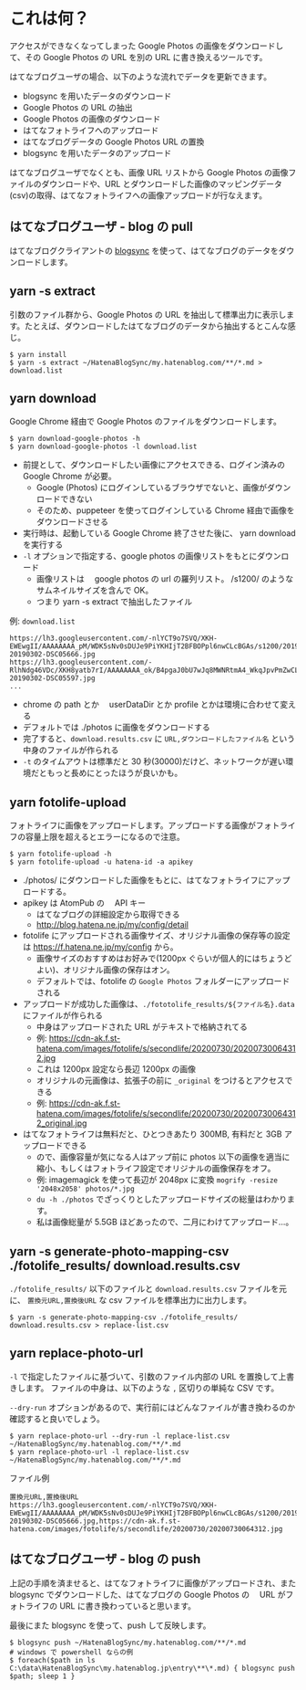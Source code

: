 # これは何？

アクセスができなくなってしまった Google Photos の画像をダウンロードして、その Google Photos の URL を別の URL に書き換えるツールです。

はてなブログユーザの場合、以下のような流れでデータを更新できます。

- blogsync を用いたデータのダウンロード
- Google Photos の URL の抽出
- Google Photos の画像のダウンロード
- はてなフォトライフへのアップロード
- はてなブログデータの Google Photos URL の置換
- blogsync を用いたデータのアップロード

はてなブログユーザでなくとも、画像 URL リストから Google Photos の画像ファイルのダウンロードや、URL とダウンロードした画像のマッピングデータ(csv)の取得、はてなフォトライフへの画像アップロードが行なえます。

## はてなブログユーザ - blog の pull

はてなブログクライアントの [blogsync](https://github.com/x-motemen/blogsync) を使って、はてなブログのデータをダウンロードします。

## yarn -s extract

引数のファイル群から、Google Photos の URL を抽出して標準出力に表示します。たとえば、ダウンロードしたはてなブログのデータから抽出するとこんな感じ。

```
$ yarn install
$ yarn -s extract ~/HatenaBlogSync/my.hatenablog.com/**/*.md > download.list
```

## yarn download

Google Chrome 経由で Google Photos のファイルをダウンロードします。

```
$ yarn download-google-photos -h
$ yarn download-google-photos -l download.list
```

- 前提として、ダウンロードしたい画像にアクセスできる、ログイン済みの Google Chrome が必要。
  - Google (Photos) にログインしているブラウザでないと、画像がダウンロードできない
  - そのため、puppeteer を使ってログインしている Chrome 経由で画像をダウンロードさせる
- 実行時は、起動している Google Chrome 終了させた後に、 yarn download を実行する
- `-l` オプションで指定する、google photos の画像リストをもとにダウンロード
  - 画像リストは　 google photos の url の羅列リスト。 /s1200/ のようなサムネイルサイズを含んで OK。
  - つまり yarn -s extract で抽出したファイル

例: `download.list`

```
https://lh3.googleusercontent.com/-nlYCT9o7SVQ/XKH-EWEwgII/AAAAAAAA_pM/WDK5sNv0sDUJe9PiYKHIjT2BFBOPpl6nwCLcBGAs/s1200/20190302-20190302-DSC05666.jpg
https://lh3.googleusercontent.com/-RlhNdg46VDc/XKH8yatb7rI/AAAAAAAA_ok/B4pgaJ0bU7wJq8MWNRtmA4_WkqJpvPmZwCLcBGAs/s1200/20190302-20190302-DSC05597.jpg
...
```

- chrome の path とか　 userDataDir とか profile とかは環境に合わせて変える
- デフォルトでは ./photos に画像をダウンロードする
- 完了すると、`download.results.csv` に `URL,ダウンロードしたファイル名` という中身のファイルが作られる
- `-t` のタイムアウトは標準だと 30 秒(30000)だけど、ネットワークが遅い環境だともっと長めにとったほうが良いかも。

## yarn fotolife-upload

フォトライフに画像をアップロードします。アップロードする画像がフォトライフの容量上限を超えるとエラーになるので注意。

```
$ yarn fotolife-upload -h
$ yarn fotolife-upload -u hatena-id -a apikey
```

- ./photos/ にダウンロードした画像をもとに、はてなフォトライフにアップロードする。
- apikey は AtomPub の　 API キー
  - はてなブログの詳細設定から取得できる
  - http://blog.hatena.ne.jp/my/config/detail
- fotolife にアップロードされる画像サイズ、オリジナル画像の保存等の設定は https://f.hatena.ne.jp/my/config から。
  - 画像サイズのおすすめはお好みで(1200px ぐらいが個人的にはちょうどよい)、オリジナル画像の保存はオン。
  - デフォルトでは、fotolife の `Google Photos` フォルダーにアップロードされる
- アップロードが成功した画像は、`./fototolife_results/${ファイル名}.data` にファイルが作られる
  - 中身はアップロードされた URL がテキストで格納されてる
  - 例: https://cdn-ak.f.st-hatena.com/images/fotolife/s/secondlife/20200730/20200730064312.jpg
  - これは 1200px 設定なら長辺 1200px の画像
  - オリジナルの元画像は、拡張子の前に `_original` をつけるとアクセスできる
  - 例: https://cdn-ak.f.st-hatena.com/images/fotolife/s/secondlife/20200730/20200730064312_original.jpg
- はてなフォトライフは無料だと、ひとつきあたり 300MB, 有料だと 3GB アップロードできる
  - ので、画像容量が気になる人はアップ前に photos 以下の画像を適当に縮小、もしくはフォトライフ設定でオリジナルの画像保存をオフ。
  - 例: imagemagick を使って長辺が 2048px に変換 `mogrify -resize '2048x2058' photos/*.jpg`
  - `du -h ./photos` でざっくりとしたアップロードサイズの総量はわかります。
  - 私は画像総量が 5.5GB ほどあったので、二月にわけてアップロード…。

## yarn -s generate-photo-mapping-csv ./fotolife_results/ download.results.csv

`./fotolife_results/` 以下のファイルと `download.results.csv` ファイルを元に、 `置換元URL,置換後URL` な csv ファイルを標準出力に出力します。

```
$ yarn -s generate-photo-mapping-csv ./fotolife_results/ download.results.csv > replace-list.csv
```

## yarn replace-photo-url

`-l` で指定したファイルに基づいて、引数のファイル内部の URL を置換して上書きします。 ファイルの中身は、以下のような `,` 区切りの単純な CSV です。

`--dry-run` オプションがあるので、実行前にはどんなファイルが書き換わるのか確認すると良いでしょう。

```
$ yarn replace-photo-url --dry-run -l replace-list.csv ~/HatenaBlogSync/my.hatenablog.com/**/*.md
$ yarn replace-photo-url -l replace-list.csv ~/HatenaBlogSync/my.hatenablog.com/**/*.md
```

ファイル例

```
置換元URL,置換後URL
https://lh3.googleusercontent.com/-nlYCT9o7SVQ/XKH-EWEwgII/AAAAAAAA_pM/WDK5sNv0sDUJe9PiYKHIjT2BFBOPpl6nwCLcBGAs/s1200/20190302-20190302-DSC05666.jpg,https://cdn-ak.f.st-hatena.com/images/fotolife/s/secondlife/20200730/20200730064312.jpg
```

## はてなブログユーザ - blog の push

上記の手順を済ませると、はてなフォトライフに画像がアップロードされ、また blogsync でダウンロードした、はてなブログの Google Photos の　 URL がフォトライフの URL に書き換わっていると思います。

最後にまた blogsync を使って、push して反映します。

```
$ blogsync push ~/HatenaBlogSync/my.hatenablog.com/**/*.md
# windows で powershell ならの例
$ foreach($path in ls C:\data\HatenaBlogSync\my.hatenablog.jp\entry\**\*.md) { blogsync push $path; sleep 1 }
```

